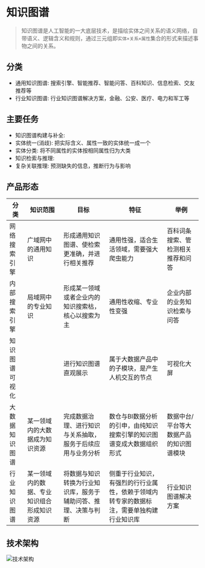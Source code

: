 # 知识图谱

> 知识图谱是人工智能的一大底层技术，是描绘实体之间关系的语义网络，自带语义、逻辑含义和规则，通过三元组即`实体×关系×属性`集合的形式来描述事物之间的关系。

## 分类

- 通用知识图谱: 搜索引擎、智能推荐、智能问答、百科知识、信息检索、交友推荐等
- 行业知识图谱: 行业知识图谱解决方案，金融、公安、医疗、电力和军工等

## 主要任务

- 知识图谱构建与补全: 
- 实体统一(消歧): 把实际含义、属性一致的实体统一成一个
- 实体分类: 将不同属性的实体按相同属性归为大类
- 知识检索与推理: 
- 复杂关联推理: 预测缺失的信息，推断行为与影响

## 产品形态

| 分类           | 知识范围                                   | 目标                                                           | 特征                                                                                     | 举例                                    |
| -------------- | ------------------------------------------ | -------------------------------------------------------------- | ---------------------------------------------------------------------------------------- | --------------------------------------- |
| 网络搜索引擎   | 广域网中的通用知识                         | 形成通用知识图谱、使检索更准确，并进行相关推荐                 | 通用性强，适合生活领域，需要强大爬虫能力                                                 | 百科词条搜索、管检测相关推荐和问答      |
| 内部搜索引擎   | 局域网中的专业知识                         | 形成某一领域或者企业内的知识搜索枯，核心以搜索为主             | 通用性收缩、专业性变强                                                                   | 企业内部的业务知识检索与问答            |
| 知识图谱可视化 |                                            | 进行知识图谱直观展示                                           | 属于大数据产品中的子模块，是产生人机交互的节点                                           | 可视化大屏                              |
| 大数据知识图谱 | 某一领域内的大数据成为知识资源             | 完成数据治理、进行知识与关系抽取，服务于后续应用与业务分析     | 数仓与BI数据分析的引申，由纯知识搜索引擎的知识图谱变成大数据组织形式                     | 数据中台/平台等大数据产品的知识图谱模块 |
| 行业知识图谱   | 某一领域内的数据、专业知识组合形成知识资源 | 将数据与知识转换为行业知识库，服务于辅助问答、推理、决策与判断 | 侧重于行业知识，有强烈的行行业属性，依赖于领域内转专家的数据标注，需要单独构建行业知识库 | 行业知识图谱解决方案                    |

## 技术架构

![技术架构](images/sc_20230904130152.png)